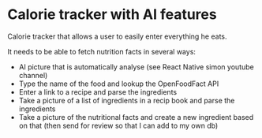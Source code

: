 # Calorie tracker with AI features
Calorie tracker that allows a user to easily enter everything he eats.

It needs to be able to fetch nutrition facts in several ways:
- AI picture that is automatically analyse (see React Native simon youtube channel)
- Type the name of the food and lookup the OpenFoodFact API
- Enter a link to a recipe and parse the ingredients
- Take a picture of a list of ingredients in a recip book and parse the ingredients
- Take a picture of the nutritional facts and create a new ingredient based on that (then send for review so that I can add to my own db)


